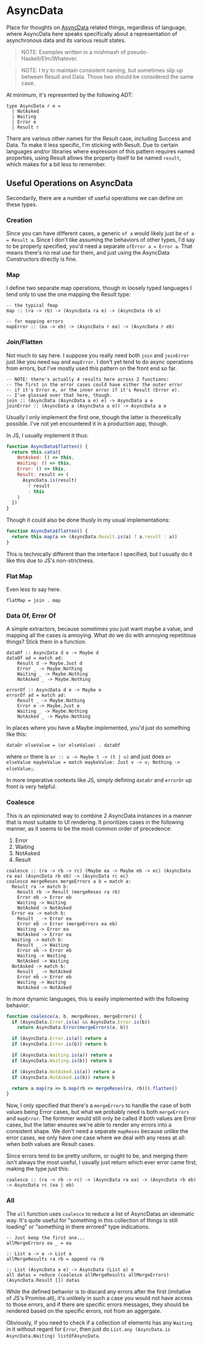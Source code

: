 AsyncData
=========

Place for thoughts on [AsyncData](https://medium.com/javascript-inside/slaying-a-ui-antipattern-in-react-64a3b98242c) related things, regardless of language, where AsyncData here speaks specifically about a representation of asynchronous data and its various result states.

> NOTE: Examples written in a mishmash of pseudo-Haskell/Elm/Whatever.

> NOTE: I try to maintain consistent naming, but sometimes slip up between Result and Data.  Those two should be considered the same case.

At minimum, it's represented by the following ADT:

```
type AsyncData r e =
  | NotAsked
  | Waiting
  | Error e
  | Result r
```

There are various other names for the Result case, including Success and Data.  To make it less specific, I'm sticking with Result.  Due to certain languages and/or libraries where expression of this pattern requires named properties, using Result allows the property itself to be named `result`, which makes for a bit less to remember.



## Useful Operations on AsyncData

Secondarily, there are a number of useful operations we can define on these types.


### Creation

Since you can have different cases, a generic `of a` would likely just be `of a = Result a`.  Since I don't like assuming the behaviors of other types, I'd say to be properly specified, you'd need a separate `ofError a = Error a`.  That means there's no real use for them, and just using the AsyncData Constructors directly is fine.


### Map

I define two separate map operations, though in loosely typed languages I tend only to use the one mapping the Result type:

```
-- the typical fmap
map :: (ra -> rb) -> (AsyncData ra e) -> (AsyncData rb e)

-- for mapping errors
mapError :: (ea -> eb) -> (AsyncData r ea) -> (AsyncData r eb)
```


### Join/Flatten

Not much to say here.  I suppose you really need both `join` and `joinError` just like you need `map` and `mapError`.  I don't yet tend to do async operations from errors, but I've mostly used this pattern on the front end so far.

```
-- NOTE: there's actually 4 results here across 2 functions:
-- The first in the error cases could have either the outer error
-- if it's Error e, or the inner error if it's Result (Error e).
-- I've glossed over that here, though.
join :: (AsyncData (AsyncData a e) e) -> AsyncData a e
joinError :: (AsyncData a (AsyncData a e)) -> AsyncData a e
```

Usually I only implement the first one, though the latter is theoretically possible.  I've not yet encountered it in a production app, though.

In JS, I usually implement it thus:

```js
function AsyncData$flatten() {
  return this.cata({
    NotAsked: () => this,
    Waiting: () => this,
    Error: () => this,
    Result: result => (
      AsyncData.is(result)
        ? result
        : this
    )
  })
}
```

Though it could also be done thusly in my usual implementations:

```js
function AsyncData$flatten() {
  return this.map(a => (AsyncData.Result.is(a) ? a.result : a))
}
```

This is technically different than the interface I specified, but I usually do it like this due to JS's non-strictness.


### Flat Map

Even less to say here.

```
flatMap = join . map
```


### Data Of, Error Of

A simple extractors, because sometimes you just want maybe a value, and mapping all the cases is annoying.  What do we do with annoying repetitious things?  Stick them in a function.

```
dataOf :: AsyncData d e -> Maybe d
dataOf ad = match ad:
    Result d -> Maybe.Just d
    Error _ -> Maybe.Nothing
    Waiting _ -> Maybe.Nothing
    NotAsked _ -> Maybe.Nothing

errorOf :: AsyncData d e -> Maybe e
errorOf ad = match ad:
    Result _ -> Maybe.Nothing
    Error e -> Maybe.Just e
    Waiting _ -> Maybe.Nothing
    NotAsked _ -> Maybe.Nothing
```

In places where you have a Maybe implemented, you'd just do something like this:

```
dataOr elseValue = (or elseValue) . dataOf
```

where `or` there is `or :: u -> Maybe t -> (t | u)` and just does `or elseValue maybeValue = match maybeValue: Just v -> v; Nothing -> elseValue;`.

In more imperative contexts like JS, simply defining `dataOr` and `errorOr` up front is very helpful.


### Coalesce

This is an opinionated way to combine 2 AsyncData instances in a manner that is most suitable to UI rendering.  It prioritizes cases in the following manner, as it seems to be the most common order of precedence:

1. Error
2. Waiting
3. NotAsked
4. Result

```
coalesce :: (ra -> rb -> rc) (Maybe ea -> Maybe eb -> ec) (AsyncData ra ea) (AsyncData rb eb) -> (AsyncData rc ec)
coalesce mergeReses mergeErrors a b = match a:
  Result ra -> match b:
    Result rb -> Result (mergeReses ra rb)
    Error eb -> Error eb
    Waiting -> Waiting
    NotAsked -> NotAsked
  Error ea -> match b:
    Result _ -> Error ea
    Error eb -> Error (mergeErrors ea eb)
    Waiting -> Error ea
    NotAsked -> Error ea
  Waiting -> match b:
    Result _ -> Waiting
    Error eb -> Error eb
    Waiting -> Waiting
    NotAsked -> Waiting
  NotAsked -> match b:
    Result _ -> NotAsked
    Error eb -> Error eb
    Waiting -> Waiting
    NotAsked -> NotAsked
```

In more dynamic languages, this is easily implemented with the following behavior:

```js
function coalesce(a, b, mergeReses, mergeErrors) {
  if (AsyncData.Error.is(a) && AsyncData.Error.is(b))
    return AsyncData.Error(mergeErrors(a, b))

  if (AsyncData.Error.is(a)) return a
  if (AsyncData.Error.is(b)) return b

  if (AsyncData.Waiting.is(a)) return a
  if (AsyncData.Waiting.is(b)) return b

  if (AsyncData.NotAsked.is(a)) return a
  if (AsyncData.NotAsked.is(b)) return b

  return a.map(ra => b.map(rb => mergeReses(ra, rb))).flatten()
}
```

Now, I only specified that there's a `mergeErrors` to handle the case of both values being Error cases, but what we probably need is both `mergeErrors` and `mapError`.  The formmer would still only be called if both values are Error cases, but the latter ensures we're able to render any errors into a consistent shape.  We don't need a separate `mapReses` because unlike the error cases, we only have one case where we deal with any reses at all: when both values are Result cases.

Since errors tend to be pretty uniform, or ought to be, and merging them isn't always the most useful, I usually just return which ever error came first, making the type just this:

```
coalesce :: (ra -> rb -> rc) -> (AsyncData ra ea) -> (AsyncData rb eb) -> AsyncData rc (ea | eb)
```


### All

The `all` function uses `coalesce` to reduce a list of AsyncDatas an ideomatic way.  It's quite useful for "something in this collection of things is still loading" or "something in there errored" type indications.

```
-- Just keep the first one...
allMergeErrors ea _ = ea

:: List a -> a -> List a
allMergeResults ra rb = append ra rb

:: List (AsyncData a e) -> AsyncData (List a) e
all datas = reduce (coalesce allMergeResults allMergeErrors) (AsyncData.Result []) datas
```

While the defined behavior is to discard any errors after the first (imitative of JS's Promise.all), it's unlikely in such a case you would not have access to those errors, and if there are specific errors messages, they should be rendered based on the specific errors, not from an aggergate.

Obviously, if you need to check if a collection of elements has any `Waiting` in it without regard for `Error`, then just do `List.any (AsyncData.is AsyncData.Waiting) listOfAsyncData`.
